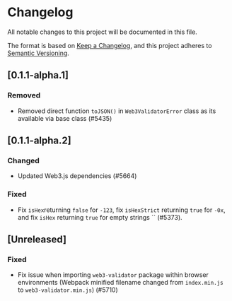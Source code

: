 # Changelog

All notable changes to this project will be documented in this file.

The format is based on [Keep a Changelog](https://keepachangelog.com/en/1.0.0/),
and this project adheres to [Semantic Versioning](https://semver.org/spec/v2.0.0.html).

<!-- EXAMPLE

## [1.0.0]

### Added

- I've added feature XY (#1000)

### Changed

- I've cleaned up XY (#1000)

### Deprecated

- I've deprecated XY (#1000)

### Removed

- I've removed XY (#1000)

### Fixed

- I've fixed XY (#1000)

### Security

- I've improved the security in XY (#1000)

-->

## [0.1.1-alpha.1]

### Removed

-   Removed direct function `toJSON()` in `Web3ValidatorError` class as its available via base class (#5435)

## [0.1.1-alpha.2]

### Changed

-   Updated Web3.js dependencies (#5664)

### Fixed

-   Fix `isHex`returning `false` for `-123`, fix `isHexStrict` returning `true` for `-0x`, and fix `isHex` returning `true` for empty strings `` (#5373).

## [Unreleased]

### Fixed

-   Fix issue when importing `web3-validator` package within browser environments (Webpack minified filename changed from `index.min.js` to `web3-validator.min.js`) (#5710)
